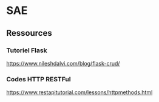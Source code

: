 # SAE



<!-- Afin de contourner la limitation des formulaires imbriqués (https://stackoverflow.com/a/379622), on utilise une fonction dédiée. Il aurait été possible d'utiliser l'attribut form du tag input, mais cela aurait complexifié l'HTML et aurait été assez peu élégant de par la présence du templating jninja2  -->
## Ressources

### Tutoriel Flask

https://www.nileshdalvi.com/blog/flask-crud/

### Codes HTTP RESTFul

https://www.restapitutorial.com/lessons/httpmethods.html


